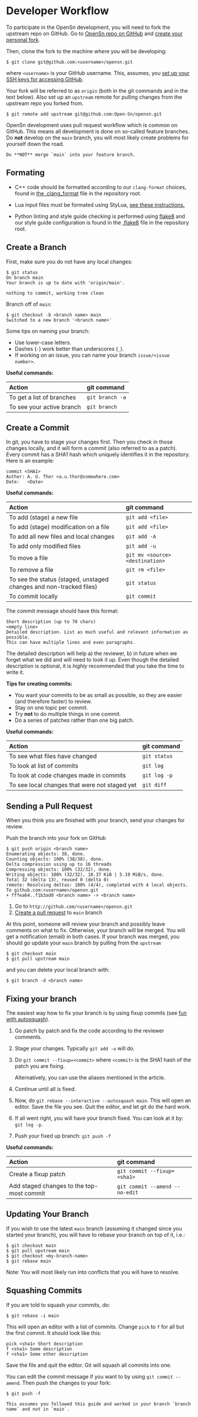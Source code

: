 # Developer Workflow

To participate in the OpenSn development, you will need to fork the upstream repo on GitHub.
Go to [OpenSn repo on GitHub](https://github.com/Open-Sn/opensn) and [create your personal fork](https://docs.github.com/en/pull-requests/collaborating-with-pull-requests/working-with-forks/fork-a-repo).

Then, clone the fork to the machine where you will be developing:
```shell
$ git clone git@github.com:<username>/opensn.git
```
where `<username>` is your GitHub username.
This, assumes, you [set up your SSH keys for accessing GitHub](https://docs.github.com/en/authentication/connecting-to-github-with-ssh).

Your fork will be referred to as `origin` (both in the git commands and in the text below).
Also set up an `upstream` remote for pulling changes from the upstream repo you forked from.
```shell
$ git remote add upstream git@github.com:Open-Sn/opensn.git
```

OpenSn development uses pull request workflow which is common on GitHub.
This means all development is done on so-called feature branches.
Do **not** develop on the `main` branch, you will most likely create problems for yourself down the road.

```{admonition} Attention
Do **NOT** merge `main` into your feature branch.
```

## Formating

- C++ code should be formatted according to our `clang-format` choices, found in 
[the .clang_format](https://github.com/Open-Sn/opensn/blob/main/.clang-format) file in the repository root.

- Lua input files must be formated using StyLua, [see these instructions.](https://github.com/Open-Sn/opensn/blob/main/tools/lua-input-style.md)

- Python linting and style guide checking is performed using [flake8](https://flake8.pycqa.org/en/latest/index.html) 
and our style guide configuration is found in the [.flake8](https://github.com/Open-Sn/opensn/blob/main/.flake8) file in the repository root.


## Create a Branch

First, make sure you do not have any local changes:

```shell
$ git status
On branch main
Your branch is up to date with 'origin/main'.

nothing to commit, working tree clean
```

Branch off of `main`:

```shell
$ git checkout -b <branch name> main
Switched to a new branch '<branch name>'
```

Some tips on naming your branch:

- Use lower-case letters.
- Dashes (`-`) work better than underscores (`_`).
- If working on an issue, you can name your branch `issue/<issue number>`.


**Useful commands:**

| Action                    | git command     |
|:--------------------------|:----------------|
| To get a list of branches | `git branch -a` |
| To see your active branch | `git branch`    |

## Create a Commit

In git, you have to stage your changes first.
Then you check in those changes locally, and it will form a commit (also referred to as a patch).
Every commit has a SHA1 hash which uniquely identifies it in the repository.
Here is an example:

```shell
commit <SHA1>
Author: A. U. Thor <a.u.thor@somewhere.com>
Date:   <Date>
```

**Useful commands:**

| Action                                                             | git command                     |
|:-------------------------------------------------------------------|:--------------------------------|
| To add (stage) a new file                                          | `git add <file>`                |
| To add (stage) modification on a file                              | `git add <file>`                |
| To add all new files and local changes                             | `git add -A`                    |
| To add only modified files                                         | `git add -u`                    |
| To move a file                                                     | `git mv <source> <destination>` |
| To remove a file                                                   | `git rm <file>`                 |
| To see the status (staged, unstaged changes and non-tracked files) | `git status`                    |
| To commit locally                                                  | `git commit`                    |

The commit message should have this format:

```shell
Short description (up to 70 chars)
<empty line>
Detailed description. List as much useful and relevant information as possible.
This can have multiple lines and even paragraphs.
```

The detailed description will help a) the reviewer, b) in future when we forget what we did and will need to look it up.
Even though the detailed description is optional, it is *highly* recommended that you take the time to write it.

**Tips for creating commits:**

- You want your commits to be as small as possible, so they are easier (and therefore faster) to review.
- Stay on one topic per commit.
- Try **not** to do multiple things in one commit.
- Do a series of patches rather than one big patch.

**Useful commands:**

| Action                                        | git command  |
|:----------------------------------------------|:-------------|
| To see what files have changed                | `git status` |
| To look at list of commits                    | `git log`    |
| To look at code changes made in commits       | `git log -p` |
| To see local changes that were not staged yet | `git diff`   |

## Sending a Pull Request

When you think you are finished with your branch, send your changes for review.

Push the branch into your fork on GitHub

```shell
$ git push origin <branch name>
Enumerating objects: 38, done.
Counting objects: 100% (38/38), done.
Delta compression using up to 16 threads
Compressing objects: 100% (32/32), done.
Writing objects: 100% (32/32), 10.37 KiB | 5.19 MiB/s, done.
Total 32 (delta 13), reused 0 (delta 0)
remote: Resolving deltas: 100% (4/4), completed with 4 local objects.
To github.com:<username>/opensn.git
+ fffea64..f1b3ad0 <branch name> -> <branch name>
```

1. Go to `http://github.com/<username>/opensn.git`
2. [Create a pull request](https://docs.github.com/en/pull-requests/collaborating-with-pull-requests/proposing-changes-to-your-work-with-pull-requests/creating-a-pull-request-from-a-fork) to `main` branch

At this point, someone will review your branch and possibly leave comments on what to fix.
Otherwise, your branch will be merged.
You will get a notification (email) in both cases.
If your branch was merged, you should go update your `main` branch by pulling from the `upstream`

```shell
$ git checkout main
$ git pull upstream main
```

and you can delete your local branch with:

```shell
$ git branch -d <branch name>
```

## Fixing your branch

The easiest way how to fix your branch is by using fixup commits (see [fun with autosquash](https://technosorcery.net/blog/2010/02/fun-with-the-upcoming-1-7-release-of-git-rebase---interactive---autosquash/)).

1. Go patch by patch and fix the code according to the reviewer comments.
2. Stage your changes. Typically `git add -u` will do.
3. Do `git commit --fixup=<commit>` where `<commit>` is the SHA1 hash of the patch you are fixing.

   Alternatively, you can use the aliases mentioned in the article.

4. Continue until all is fixed.
5. Now, do `git rebase --interactive --autosquash main`. This will open an editor. Save the file you see. Quit the editor, and let git do the hard work.
6. If all went right, you will have your branch fixed. You can look at it by: `git log -p`.
7. Push your fixed up branch: `git push -f`

**Useful commands:**

| Action                                    | git command                    |
|:------------------------------------------|:-------------------------------|
| Create a fixup patch                      | `git commit --fixup=<sha1>`    |
| Add staged changes to the top-most commit | `git commit --amend --no-edit` |


## Updating Your Branch

If you wish to use the latest `main` branch (assuming it changed since you started your branch), you will have to rebase your branch on top of it, i.e.:

```shell
$ git checkout main
$ git pull upstream main
$ git checkout <my-branch-name>
$ git rebase main
```
Note: You will most likely run into conflicts that you will have to resolve.


## Squashing Commits

If you are told to squash your commits, do:

```shell
$ git rebase -i main
```

This will open an editor with a list of commits.
Change `pick` to `f` for all but the first commit. It should look like this:

```shell
pick <sha1> Short description
f <sha1> Some description
f <sha1> Some other description
```

Save the file and quit the editor.
Git will squash all commits into one.

You can edit the commit message if you want to by using `git commit --amend`.
Then push the changes to your fork:

```shell
$ git push -f
```

```{admonition} Attention
This assumes you followed this guide and worked in your branch `branch name` and not in `main`.
```
